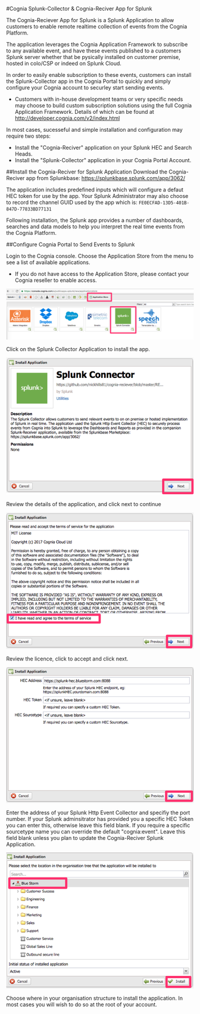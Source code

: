 #Cognia Splunk-Collector & Cognia-Reciver App for Splunk

The Cognia-Reciever App for Splunk is a Splunk Application to allow customers to enable remote realtime collection of events from the Cognia Platform.

The application leverages the Cognia Application Framework to subscribe to any available event, and have these events published to a customers Splunk server whether that be pysically installed on customer premise, hosted in colo/CSP or indeed on Splunk Cloud.

In order to easily enable subscription to these events, customers can install the Splunk-Collector app in the Cognia Portal to quickly and simply configure your Cognia account to securley start sending events.
* Customers with in-house development teams or very specific needs may choose to build custom subscription solutions using the full Cognia Application Framework. Details of which can be found at http://developer.cognia.com/v2/index.html

In most cases, sucesseful and simple installation and configuration may require two steps:
* Install the "Cognia-Reciver" application on your Splunk HEC and Search Heads.
* Install the "Splunk-Collector" application in your Cognia Portal Account.

##Install the Cognia-Reciver for Splunk Application
Download the Cognia-Reciver app from Splunkbase:
https://splunkbase.splunk.com/app/3062/

The application includes predefined inputs which will configure a defaut HEC token for use by the app.
Your Splunk Administrator may also choose to record the channel GUID used by the app which is:
`FE0ECFAD-13D5-401B-847D-77833BD77131`

Following installation, the Splunk app provides a number of dashboards, searches and data models to help you interpret the real time events from the Cognia Platform.

##Configure Cognia Portal to Send Events to Splunk

Login to the Cognia console. Choose the Application Store from the menu to see a list of available applications.
* If you do not have access to the Application Store, please contact your Cognia reseller to enable access.

![alt tag](cognia-splunk-config-01.png)

Click on the Splunk Collector Application to install the app.

![alt tag](cognia-splunk-config-02.png)

Review the details of the application, and click next to continue

![alt tag](cognia-splunk-config-03.png)

Review the licence, click to accept and click next.

![alt tag](cognia-splunk-config-04.png)

Enter the address of your Splunk Http Event Collector and specifiy the port number.
If your Splunk adminsitrator has provided you a specific HEC Token you can enter this, otherwise leave this field blank.
If you require a specific sourcetype name you can override the default "cognia:event". Leave this field blank unless you plan to update the Cognia-Reciver Splunk Application.

![alt tag](cognia-splunk-config-05.png)

Choose where in your organisation structure to install the application. In most cases you will wish to do so at the root of your account.
